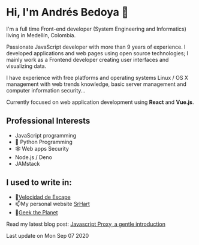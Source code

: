 # Hi, I'm Andrés Bedoya 👋

I'm a full time Front-end developer (System Engineering and Informatics) living in Medellín, Colombia.

Passionate JavaScript developer with more than 9 years of experience. I developed applications and web pages using open source technologies; I mainly work as a Frontend developer creating user interfaces and visualizing data.

I have experience with free platforms and operating systems Linux / OS X management with web trends knowledge, basic server management and computer information security...

Currently focused on web application development using **React** and **Vue.js**.

## Professional Interests
- JavaScript programming
- 🐍 Python Programming
- 🕸 Web apps Security
- Node.js / Deno
- JAMstack

## I used to write in:
- 💨[Velocidad de Escape](https://velocidadescape.com/)
- 📫My personal website [SrHart](https://srhart.co/)
- 👾[Geek the Planet](https://geektheplanet.net/)


Read my latest blog post: [Javascript Proxy, a gentle introduction](https://velocidadescape.com/js/javascript-proxy-gentle-introduction/)

Last update on Mon Sep 07 2020